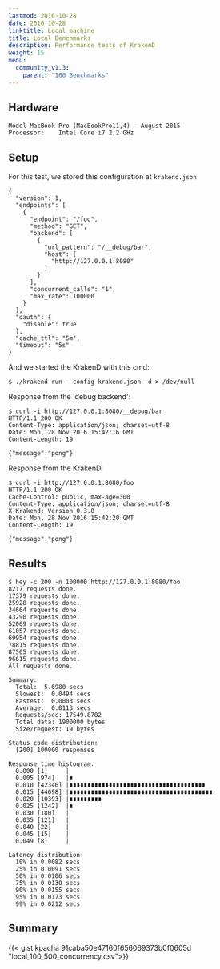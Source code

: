 ```yaml
---
lastmod: 2016-10-28
date: 2016-10-28
linktitle: Local machine
title: Local Benchmarks
description: Performance tests of KrakenD
weight: 15
menu:
  community_v1.3:
    parent: "160 Benchmarks"
---
```


## Hardware

    Model MacBook Pro (MacBookPro11,4) - August 2015
    Processor:    Intel Core i7 2,2 GHz

## Setup

For this test, we stored this configuration at `krakend.json`

    {
      "version": 1,
      "endpoints": [
        {
          "endpoint": "/foo",
          "method": "GET",
          "backend": [
            {
              "url_pattern": "/__debug/bar",
              "host": [
                "http://127.0.0.1:8080"
              ]
            }
          ],
          "concurrent_calls": "1",
          "max_rate": 100000
        }
      ],
      "oauth": {
        "disable": true
      },
      "cache_ttl": "5m",
      "timeout": "5s"
    }

And we started the KrakenD with this cmd:

    $ ./krakend run --config krakend.json -d > /dev/null

Response from the 'debug backend':

    $ curl -i http://127.0.0.1:8080/__debug/bar
    HTTP/1.1 200 OK
    Content-Type: application/json; charset=utf-8
    Date: Mon, 28 Nov 2016 15:42:16 GMT
    Content-Length: 19

    {"message":"pong"}

Response from the KrakenD:

    $ curl -i http://127.0.0.1:8080/foo
    HTTP/1.1 200 OK
    Cache-Control: public, max-age=300
    Content-Type: application/json; charset=utf-8
    X-Krakend: Version 0.3.8
    Date: Mon, 28 Nov 2016 15:42:20 GMT
    Content-Length: 19

    {"message":"pong"}
   
## Results

    $ hey -c 200 -n 100000 http://127.0.0.1:8080/foo
    8217 requests done.
    17379 requests done.
    25928 requests done.
    34664 requests done.
    43290 requests done.
    52069 requests done.
    61057 requests done.
    69954 requests done.
    78815 requests done.
    87565 requests done.
    96615 requests done.
    All requests done.

    Summary:
      Total:  5.6980 secs
      Slowest:  0.0494 secs
      Fastest:  0.0003 secs
      Average:  0.0113 secs
      Requests/sec: 17549.8782
      Total data: 1900000 bytes
      Size/request: 19 bytes

    Status code distribution:
      [200] 100000 responses

    Response time histogram:
      0.000 [1]     |
      0.005 [974]   |∎
      0.010 [42346] |∎∎∎∎∎∎∎∎∎∎∎∎∎∎∎∎∎∎∎∎∎∎∎∎∎∎∎∎∎∎∎∎∎∎∎∎∎∎
      0.015 [44698] |∎∎∎∎∎∎∎∎∎∎∎∎∎∎∎∎∎∎∎∎∎∎∎∎∎∎∎∎∎∎∎∎∎∎∎∎∎∎∎∎
      0.020 [10393] |∎∎∎∎∎∎∎∎∎
      0.025 [1242]  |∎
      0.030 [180]   |
      0.035 [121]   |
      0.040 [22]    |
      0.045 [15]    |
      0.049 [8]     |

    Latency distribution:
      10% in 0.0082 secs
      25% in 0.0091 secs
      50% in 0.0106 secs
      75% in 0.0130 secs
      90% in 0.0155 secs
      95% in 0.0173 secs
      99% in 0.0212 secs

## Summary

{{< gist kpacha 91caba50e47160f656069373b0f0605d "local_100_500_concurrency.csv">}}
